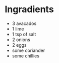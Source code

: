 # Ingradients

* 3 avacados
* 1 lime
* 1 tsp of salt
* 2 onions
* 2 eggs
* some coriander
* some chillies
